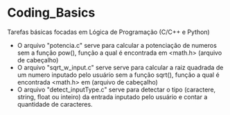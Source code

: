 # Coding_Basics
Tarefas básicas focadas em Lógica de Programação (C/C++ e Python)

- O arquivo "potencia.c" serve para calcular a potenciação de numeros sem a função pow(), função a qual é encontrada em <math.h> (arquivo de cabeçalho)
- O arquivo "sqrt_w_input.c" serve serve para calcular a raiz quadrada de um numero inputado pelo usuário sem a função sqrt(), função a qual é encontrada <math.h> em (arquivo de cabeçalho)
- O arquivo "detect_inputType.c" serve para detectar o tipo (caractere, string, float ou inteiro) da entrada inputado pelo usuário e contar a quantidade de caracteres.

